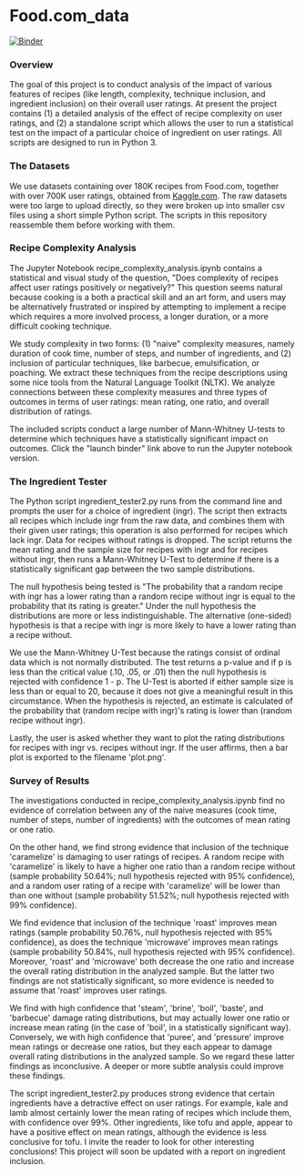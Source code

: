 # Food.com_data
[![Binder](https://mybinder.org/badge_logo.svg)](https://mybinder.org/v2/gh/mpc02002/Food.com_data/master?filepath=%2Frecipe_complexity_analysis.ipynb)

<h3> Overview </h3>
<p>
The goal of this project is to conduct analysis of the impact of various features of recipes (like length, complexity, technique inclusion, and ingredient inclusion) on their overall user ratings.  At present the project contains (1) a detailed analysis of the effect of recipe complexity on user ratings, and (2) a standalone script which allows the user to run a statistical test on the impact of a particular choice of ingredient on user ratings.  All scripts are designed to run in Python 3.
  
<h3> The Datasets </h3>
<p>
We use datasets containing over 180K recipes from Food.com, together with over 700K user ratings, obtained from <a href="https://www.kaggle.com/shuyangli94/food-com-recipes-and-user-interactions">Kaggle.com</a>.   The raw datasets were too large to upload directly, so they were broken up into smaller csv files using a short simple Python script.  The scripts in this repository reassemble them before working with them.
  
<h3> Recipe Complexity Analysis </h3>

The Jupyter Notebook recipe_complexity_analysis.ipynb contains a statistical and visual study of the question, "Does complexity of recipes affect user ratings positively or negatively?"  This question seems natural because cooking is a both a practical skill and an art form, and users may be alternatively frustrated or inspired by attempting to implement a recipe which requires a more involved process, a longer duration, or a more difficult cooking technique.

We study complexity in two forms: (1) "naive" complexity measures, namely duration of cook time, number of steps, and number of ingredients, and (2) inclusion of particular techniques, like barbecue, emulsification, or poaching.  We extract these techniques from the recipe descriptions using some nice tools from the Natural Language Toolkit (NLTK).  We analyze connections between these complexity measures and three types of outcomes in terms of user ratings: mean rating, one ratio, and overall distribution of ratings.

The included scripts conduct a large number of Mann-Whitney U-tests to determine which techniques have a statistically significant impact on outcomes.  Click the "launch binder" link above to run the Jupyter notebook version. 
  
<h3> The Ingredient Tester </h3>
<p>
The Python script ingredient_tester2.py runs from the command line and prompts the user for a choice of ingredient (ingr).  The script then extracts all recipes which include ingr from the raw data, and combines them with their given user ratings; this operation is also performed for recipes which lack ingr.  Data for recipes without ratings is dropped.  The script returns the mean rating and the sample size for recipes with ingr and for recipes without ingr, then runs a Mann-Whitney U-Test to determine if there is a statistically significant gap between the two sample distributions.  
  
The null hypothesis being tested is "The probability that a random recipe with ingr has a lower rating than a random recipe without ingr is equal to the probability that its rating is greater."  Under the null hypothesis the distributions are more or less indistinguishable.  The alternative (one-sided) hypothesis is that a recipe with ingr is more likely to have a lower rating than a recipe without.

We use the Mann-Whitney U-Test because the ratings consist of ordinal data which is not normally distributed.  The test returns a p-value and if p is less than the critical value (.10, .05, or .01) then the null hypothesis is rejected with confidence 1 - p.  The U-Test is aborted if either sample size is less than or equal to 20, because it does not give a meaningful result in this circumstance.  When the hypothesis is rejected, an estimate is calculated of the probability that (random recipe with ingr)'s rating is lower than (random recipe without ingr).

Lastly, the user is asked whether they want to plot the rating distributions for recipes with ingr vs. recipes without ingr.  If the user affirms, then a bar plot is exported to the filename 'plot.png'.

<h3> Survey of Results </h3>
<p>
The investigations conducted in recipe_complexity_analysis.ipynb find no evidence of correlation between any of the naive measures (cook time, number of steps, number of ingredients) with the outcomes of mean rating or one ratio.

On the other hand, we find strong evidence that inclusion of the technique 'caramelize' is damaging to user ratings of recipes.  A random recipe with 'caramelize' is likely to have a higher one ratio than a random recipe without (sample probability 50.64%; null hypothesis rejected with 95% confidence), and a random user rating of a recipe with 'caramelize' will be lower than than one without (sample probability 51.52%; null hypothesis rejected with 99% confidence).

 We find evidence that inclusion of the technique 'roast' improves mean ratings (sample probability 50.76%, null hypothesis rejected with 95% confidence), as does the technique 'microwave' improves mean ratings (sample probability 50.84%, null hypothesis rejected with 95% confidence).  Moreover, 'roast' and 'microwave' both decrease the one ratio and increase the overall rating distribution in the analyzed sample.  But the latter two findings are not statistically significant, so more evidence is needed to assume that 'roast' improves user ratings.

 We find with high confidence that 'steam', 'brine', 'boil', 'baste', and 'barbecue' damage rating distributions, but may actually lower one ratio or increase mean rating (in the case of 'boil', in a statistically significant way).  Conversely, we with high confidence that 'puree', and 'pressure' improve mean ratings or decrease one ratios, but they each appear to damage overall rating distributions in the analyzed sample.  So we regard these latter findings as inconclusive.  A deeper or more subtle analysis could improve these findings.
  
The script ingredient_tester2.py produces strong evidence that certain ingredients have a detractive effect on user ratings.  For example, kale and lamb almost certainly lower the mean rating of recipes which include them, with confidence over 99%.  Other ingredients, like tofu and apple, appear to have a positive effect on mean ratings, although the evidence is less conclusive for tofu.  I invite the reader to look for other interesting conclusions!  This project will soon be updated with a report on ingredient inclusion.
